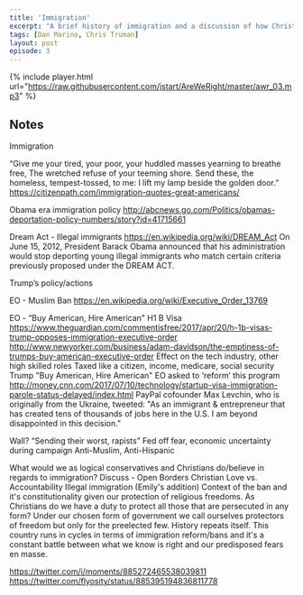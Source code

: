 ```yaml
---
title: 'Immigration'
excerpt: "A brief history of immigration and a discussion of how Christians should think about borders and immigration."
tags: [Dan Marino, Chris Truman]
layout: post
episode: 3
---
```


{% include player.html url="https://raw.githubusercontent.com/jstart/AreWeRight/master/awr_03.mp3" %}

## Notes

Immigration

“Give me your tired, your poor, your huddled masses yearning to breathe free, The wretched refuse of your teeming shore. Send these, the homeless, tempest-tossed, to me: I lift my lamp beside the golden door.”
https://citizenpath.com/immigration-quotes-great-americans/

Obama era immigration policy
http://abcnews.go.com/Politics/obamas-deportation-policy-numbers/story?id=41715661

Dream Act - Illegal immigrants
https://en.wikipedia.org/wiki/DREAM_Act
On June 15, 2012, President Barack Obama announced that his administration would stop deporting young illegal immigrants who match certain criteria previously proposed under the DREAM ACT.

Trump’s policy/actions

EO - Muslim Ban https://en.wikipedia.org/wiki/Executive_Order_13769

EO - “Buy American, Hire American"
H1 B Visa
https://www.theguardian.com/commentisfree/2017/apr/20/h-1b-visas-trump-opposes-immigration-executive-order
http://www.newyorker.com/business/adam-davidson/the-emptiness-of-trumps-buy-american-executive-order
Effect on the tech industry, other high skilled roles
Taxed like a citizen, income, medicare, social security
Trump "Buy American, Hire American" EO asked to ‘reform’ this program
http://money.cnn.com/2017/07/10/technology/startup-visa-immigration-parole-status-delayed/index.html
PayPal cofounder Max Levchin, who is originally from the Ukraine, tweeted: "As an immigrant & entrepreneur that has created tens of thousands of jobs here in the U.S. I am beyond disappointed in this decision."

Wall?
“Sending their worst, rapists”
Fed off fear, economic uncertainty during campaign
Anti-Muslim, Anti-Hispanic

What would we as logical conservatives and Christians do/believe in regards to immigration?
Discuss -
Open Borders
Christian Love vs. Accountability
Illegal immigration
(Emily's addition) Context of the ban and it's constitutionality given our protection of religious freedoms.  As Christians do we have a duty to protect all those that are persecuted in any form?  Under our chosen form of government we call ourselves protectors of freedom but only for the preelected few. History repeats itself. This country runs in cycles in terms of immigration reform/bans and it's a constant battle between what we know is right and our predisposed fears en masse.

https://twitter.com/i/moments/885272465538039811
https://twitter.com/flyosity/status/885395194836811778
